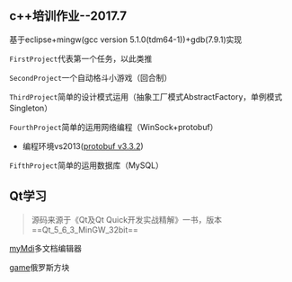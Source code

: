 ## c++培训作业--2017.7

基于eclipse+mingw(gcc version 5.1.0(tdm64-1))+gdb(7.9.1)实现

`FirstProject`代表第一个任务，以此类推

`SecondProject`一个自动格斗小游戏（回合制）

`ThirdProject`简单的设计模式运用（抽象工厂模式AbstractFactory，单例模式Singleton）

`FourthProject`简单的运用网络编程（WinSock+protobuf）

- 编程环境vs2013([protobuf v3.3.2](https://github.com/google/protobuf/tags))

`FifthProject`简单的运用数据库（MySQL）

## Qt学习
>源码来源于《Qt及Qt Quick开发实战精解》一书，版本==Qt_5_6_3_MinGW_32bit==

[myMdi](/myMdi)多文档编辑器

[game](/game)俄罗斯方块